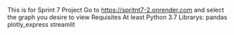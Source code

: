 This is for Sprint 7 Project
Go to https://spritnt7-2.onrender.com and select the graph you desire to view
Requisites
At least Python 3.7
Librarys:
pandas
plotly_express
streamlit
